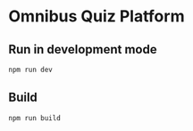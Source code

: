 # Omnibus Quiz Platform

## Run in development mode

```bash
npm run dev
```

## Build

```bash
npm run build
```
